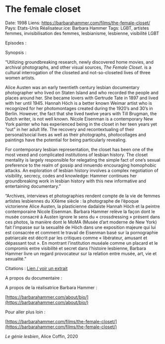 # The female closet

Date: 1998
Liens: https://barbarahammer.com/films/the-female-closet/
Pays: Etats-Unis
Réalisateur.ice: Barbara Hammer
Tags: LGBT, artistes femmes, invisibilisation des femmes, lesbianisme, lesbienne, visibilité LGBT

Episodes :

Synopsis :

“Utilizing groundbreaking research, newly discovered home movies, and archival photographs, and other visual sources, *The Female Closet*. is a cultural interrogation of the closeted and not-so-closeted lives of three women artists.

Alice Austen was an early twentieth century lesbian documentary photographer who lived on Staten Island and who recorded the people and places around her. She became lovers with Gertrude Tate in 1897 and lived with her until 1945. Hannah Höch is a better known Weimar artist who is recognized for her photomontages created during the 1920’s and 30’s in Berlin. However, the fact that she lived twelve years with Till Brugman, the Dutch writer, is not well known. Nicole Eisenman is a contemporary New York painter who has experienced being in the closet in her teen years yet “out” in her adult life. The recovery and recontextualing of their personal/social lives as well as their photographs, photocollages and paintings have the potential for being particularly revealing.

For contemporary lesbian representation, the closet has been one of the most vexed and complicated institutions of lesbian history. The closet mentality is largely responsible for relegating the simple fact of one’s sexual preference to the realm of gossip and innuendo encouraging homophobic attacks. An exploration of lesbian history involves a complex negotiation of visibility, secrecy, codes and knowledge: Hammer continues her groundbreaking work in lesbian history with this new informative and entertaining documentary.”

“Archives, interviews et photographies rendent compte de la vie de femmes artistes lesbiennes du XXème siècle : la photographe de l’époque victorienne Alice Austen, la plasticienne dadaïste Hannah Höch et la peintre contemporaine Nicole Eisenman. Barbara Hammer relève la façon dont le musée consacré à Austen ignore le sens du « crossdressing » présent dans ces photos, la manière dont le MoMA (Musée d’art moderne de New York) fait l’impasse sur la sexualité de Höch dans une exposition majeure qui lui est consacrée et comment le travail de Eisenman basé sur la pornographie patriarcale est décrit par les critiques comme « libérateur, amusant et dépassant tout ». En montrant l’institution muséale comme un placard et le compromis entre visibilité et secret dans l’histoire lesbienne, Barbara Hammer livre un regard provocateur sur la relation entre musée, art, vie et sexualité.”

Citations :
[Lien / voir un extrait](https://barbarahammer.com/films/the-female-closet/)

A propos du documentaire :

A propos de la réalisatrice Barbara Hammer :

[https://barbarahammer.com/about/bio/](https://barbarahammer.com/about/bio/)

Pour aller plus loin :

[https://barbarahammer.com/films/the-female-closet/](https://barbarahammer.com/films/the-female-closet/)

*Le génie lesbien*, Alice Coffin, 2020